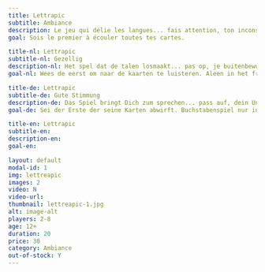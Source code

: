 ```yaml
---
title: Lettrapic
subtitle: Ambiance
description: Le jeu qui délie les langues... fais attention, ton inconscient risque de te trahir!
goal: Sois le premier à écouler toutes tes cartes.

title-nl: Lettrapic
subtitle-nl: Gezellig
description-nl: Het spel dat de talen losmaakt... pas op, je buitenbewustzijn kan je parten spelen.
goal-nl: Wees de eerst om naar de kaarten te luisteren. Aleen in het frans.

title-de: Lettrapic
subtitle-de: Gute Stimmung
description-de: Das Spiel bringt Dich zum sprechen... pass auf, dein Unterbewusstsein kann zum Vorschein kommen !
goal-de: Sei der Erste der seine Karten abwirft. Buchstabenspiel nur in französich.

title-en: Lettrapic
subtitle-en: 
description-en: 
goal-en:

layout: default
modal-id: 1
img: lettreapic
images: 2
video: N
video-url: 
thumbnail: lettreapic-1.jpg
alt: image-alt
players: 2-8
age: 12+
duration: 20
price: 30
category: Ambiance
out-of-stock: Y
---
```

